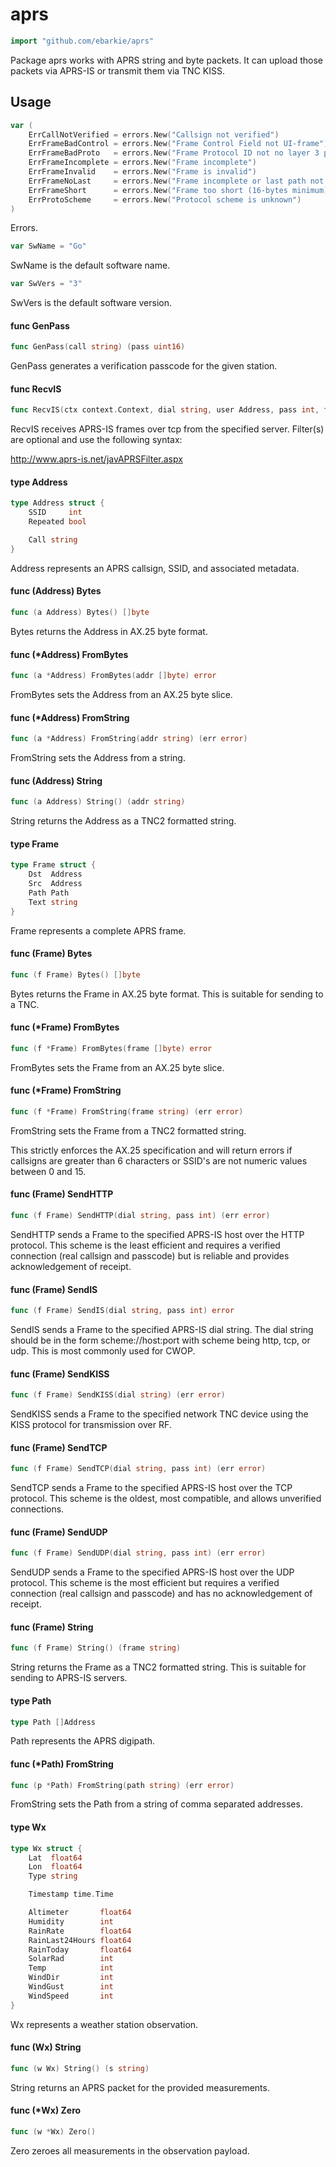 # aprs

```go
import "github.com/ebarkie/aprs"
```

Package aprs works with APRS string and byte packets. It can upload those
packets via APRS-IS or transmit them via TNC KISS.

## Usage

```go
var (
	ErrCallNotVerified = errors.New("Callsign not verified")
	ErrFrameBadControl = errors.New("Frame Control Field not UI-frame")
	ErrFrameBadProto   = errors.New("Frame Protocol ID not no layer 3 protocol")
	ErrFrameIncomplete = errors.New("Frame incomplete")
	ErrFrameInvalid    = errors.New("Frame is invalid")
	ErrFrameNoLast     = errors.New("Frame incomplete or last path not set")
	ErrFrameShort      = errors.New("Frame too short (16-bytes minimum)")
	ErrProtoScheme     = errors.New("Protocol scheme is unknown")
)
```
Errors.

```go
var SwName = "Go"
```
SwName is the default software name.

```go
var SwVers = "3"
```
SwVers is the default software version.

#### func  GenPass

```go
func GenPass(call string) (pass uint16)
```
GenPass generates a verification passcode for the given station.

#### func  RecvIS

```go
func RecvIS(ctx context.Context, dial string, user Address, pass int, filters ...string) <-chan Frame
```
RecvIS receives APRS-IS frames over tcp from the specified server. Filter(s) are
optional and use the following syntax:

http://www.aprs-is.net/javAPRSFilter.aspx

#### type Address

```go
type Address struct {
	SSID     int
	Repeated bool

	Call string
}
```

Address represents an APRS callsign, SSID, and associated metadata.

#### func (Address) Bytes

```go
func (a Address) Bytes() []byte
```
Bytes returns the Address in AX.25 byte format.

#### func (*Address) FromBytes

```go
func (a *Address) FromBytes(addr []byte) error
```
FromBytes sets the Address from an AX.25 byte slice.

#### func (*Address) FromString

```go
func (a *Address) FromString(addr string) (err error)
```
FromString sets the Address from a string.

#### func (Address) String

```go
func (a Address) String() (addr string)
```
String returns the Address as a TNC2 formatted string.

#### type Frame

```go
type Frame struct {
	Dst  Address
	Src  Address
	Path Path
	Text string
}
```

Frame represents a complete APRS frame.

#### func (Frame) Bytes

```go
func (f Frame) Bytes() []byte
```
Bytes returns the Frame in AX.25 byte format. This is suitable for sending to a
TNC.

#### func (*Frame) FromBytes

```go
func (f *Frame) FromBytes(frame []byte) error
```
FromBytes sets the Frame from an AX.25 byte slice.

#### func (*Frame) FromString

```go
func (f *Frame) FromString(frame string) (err error)
```
FromString sets the Frame from a TNC2 formatted string.

This strictly enforces the AX.25 specification and will return errors if
callsigns are greater than 6 characters or SSID's are not numeric values between
0 and 15.

#### func (Frame) SendHTTP

```go
func (f Frame) SendHTTP(dial string, pass int) (err error)
```
SendHTTP sends a Frame to the specified APRS-IS host over the HTTP protocol.
This scheme is the least efficient and requires a verified connection (real
callsign and passcode) but is reliable and provides acknowledgement of receipt.

#### func (Frame) SendIS

```go
func (f Frame) SendIS(dial string, pass int) error
```
SendIS sends a Frame to the specified APRS-IS dial string. The dial string
should be in the form scheme://host:port with scheme being http, tcp, or udp.
This is most commonly used for CWOP.

#### func (Frame) SendKISS

```go
func (f Frame) SendKISS(dial string) (err error)
```
SendKISS sends a Frame to the specified network TNC device using the KISS
protocol for transmission over RF.

#### func (Frame) SendTCP

```go
func (f Frame) SendTCP(dial string, pass int) (err error)
```
SendTCP sends a Frame to the specified APRS-IS host over the TCP protocol. This
scheme is the oldest, most compatible, and allows unverified connections.

#### func (Frame) SendUDP

```go
func (f Frame) SendUDP(dial string, pass int) (err error)
```
SendUDP sends a Frame to the specified APRS-IS host over the UDP protocol. This
scheme is the most efficient but requires a verified connection (real callsign
and passcode) and has no acknowledgement of receipt.

#### func (Frame) String

```go
func (f Frame) String() (frame string)
```
String returns the Frame as a TNC2 formatted string. This is suitable for
sending to APRS-IS servers.

#### type Path

```go
type Path []Address
```

Path represents the APRS digipath.

#### func (*Path) FromString

```go
func (p *Path) FromString(path string) (err error)
```
FromString sets the Path from a string of comma separated addresses.

#### type Wx

```go
type Wx struct {
	Lat  float64
	Lon  float64
	Type string

	Timestamp time.Time

	Altimeter       float64
	Humidity        int
	RainRate        float64
	RainLast24Hours float64
	RainToday       float64
	SolarRad        int
	Temp            int
	WindDir         int
	WindGust        int
	WindSpeed       int
}
```

Wx represents a weather station observation.

#### func (Wx) String

```go
func (w Wx) String() (s string)
```
String returns an APRS packet for the provided measurements.

#### func (*Wx) Zero

```go
func (w *Wx) Zero()
```
Zero zeroes all measurements in the observation payload.
